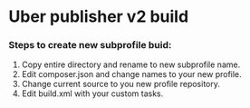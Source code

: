 # Uber publisher v2 build

### Steps to create new subprofile buid:
1. Copy entire directory and rename to new subprofile name.
2. Edit composer.json and change names to your new profile.
3. Change current source to you new profile repository.
4. Edit build.xml with your custom tasks.